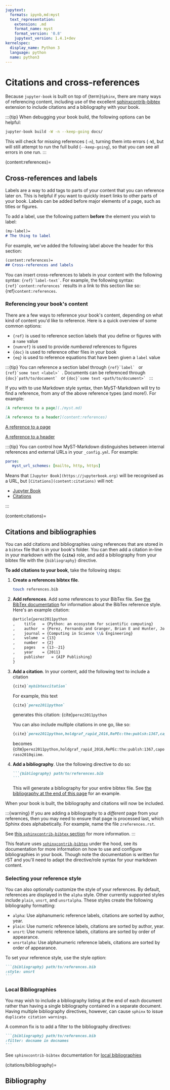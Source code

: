```yaml
---
jupytext:
  formats: ipynb,md:myst
  text_representation:
    extension: .md
    format_name: myst
    format_version: '0.8'
    jupytext_version: 1.4.1+dev
kernelspec:
  display_name: Python 3
  language: python
  name: python3
---
```


# Citations and cross-references

Because `jupyter-book` is built on top of {term}`Sphinx`,
there are many ways of referencing content, including use of the excellent
[sphinxcontrib-bibtex](https://sphinxcontrib-bibtex.readthedocs.io/en/latest/)
extension to include citations and a bibliography with your book.

:::{tip}
When debugging your book build, the following options can be helpful:

```bash
jupyter-book build -W -n --keep-going docs/
```

This will check for missing references (`-n`), turning them into errors (`-W`),
but will still attempt to run the full build (`--keep-going`),
so that you can see all errors in one run.
:::

(content:references)=
## Cross-references and labels

Labels are a way to add tags to parts of your content that you can reference
later on. This is helpful if you want to quickly insert links to other
parts of your book. Labels can be added before major elements of a page,
such as titles or figures.

To add a label, use the following pattern **before** the element you wish
to label:

```md
(my-label)=
# The thing to label
```

For example, we've added the following label above the header for this section:

```md
(content:references)=
## Cross-references and labels
```

You can insert cross-references to labels in your content with the following syntax: `` {ref}`label-text` ``.
For example, the following syntax: `` {ref}`content:references` `` results in a link to this section like so: {ref}`content:references`.

### Referencing your book's content

There are a few ways to reference your book's content, depending on what kind of
content you'd like to reference. Here is a quick overview of some common options:

* `{ref}` is used to reference section labels that you define or figures with a `name` value
* `{numref}` is used to provide *numbered* references to figures
* `{doc}` is used to reference other files in your book
* `{eq}` is used to reference equations that have been given a `label` value

:::{tip}
You can reference a section label through ``{ref}`label` `` or ``{ref}`some text <label>` ``.
Documents can be referenced through ``{doc}`path/to/document` `` or ``{doc}`some text <path/to/document>` ``
:::

If you with to use Markdown style syntax, then MyST-Markdown will try to find a reference,
from any of the above reference types (and more!).
For example:

```md
[A reference to a page](./myst.md)

[A reference to a header](content:references)
```

[A reference to a page](./myst.md)

[A reference to a header](content:references)

:::{tip}
You can control how MyST-Markdown distinguishes between internal references and external URLs in your `_config.yml`.
For example:

```yaml
parse:
   myst_url_schemes: [mailto, http, https]
```

Means that `[Jupyter Book](https://jupyterbook.org)` will be recognised as a URL, but `[Citations](content:citations)` will not:

* [Jupyter Book](https://jupyterbook.org)
* [Citations](content:citations)

:::

(content:citations)=
## Citations and bibliographies

You can add citations and bibliographies using references that are stored in a `bibtex` file that is in your book's folder. You can then add a citation in-line in your markdown with the **`{cite}`** role, and add a bibliography from your bibtex file with the `{bibliography}` directive.

**To add citations to your book**, take the following steps:

1. **Create a references bibtex file**.

   ```bash
   touch references.bib
   ```

2. **Add references**. Add some references to your BibTex file. See
   [the BibTex documentation](http://www.bibtex.org/Using/) for information about
   the BibTex reference style. Here's an example citation:

   ```latex
   @article{perez2011python
   ,	title	= {Python: an ecosystem for scientific computing}
   ,	author	= {Perez, Fernando and Granger, Brian E and Hunter, John D}
   ,	journal	= {Computing in Science \\& Engineering}
   ,	volume	= {13}
   ,	number	= {2}
   ,	pages	= {13--21}
   ,	year	= {2011}
   ,	publisher	= {AIP Publishing}
   }
   ```

3. **Add a citation**. In your content, add the following text to include a citation

   ```md
   {cite}`mybibtexcitation`
   ```

   For example, this text

   ```md
   {cite}`perez2011python`
   ```

   generates this citation: {cite}`perez2011python`

   You can also include multiple citations in one go, like so:

   ```md
   {cite}`perez2011python,holdgraf_rapid_2016,RePEc:the:publsh:1367,caporaso2010qiime`
   ```

   becomes {cite}`perez2011python,holdgraf_rapid_2016,RePEc:the:publsh:1367,caporaso2010qiime`.

4. **Add a bibliography**. Use the following directive to do so:

   ````md
   ```{bibliography} path/to/references.bib
   ```
   ````

   This will generate a bibliography for your entire bibtex file. See
   [the bibliography at the end of this page](citations/bibliography) for an example.

When your book is built, the bibliography and citations will now be included.

:::{warning}
If you are adding a bibliography to a *different* page from your references, then
you may need to ensure that page is processed last, which Sphinx does alphabetically.
For example, name the file `zreferences.rst`.

See [this `sphinxcontrib-bibtex` section](https://sphinxcontrib-bibtex.readthedocs.io/en/latest/usage.html#unresolved-citations-across-documents)
for more information.
:::

This feature uses [`sphinxcontrib-bibtex`](https://sphinxcontrib-bibtex.readthedocs.io/en/latest/usage.html#roles-and-directives)
under the hood, see its documentation for more information on how to use and configure
bibliographies in your book. Though note the documentation
is written for rST and you'll need to adapt the directive/role syntax for your
markdown content.

### Selecting your reference style

You can also optionally customize the style of your references.
By default, references are displayed in the `alpha` style.
Other currently supported styles include `plain`, `unsrt`, and `unsrtalpha`.
These styles create the following bibliography formatting:

* `alpha`: Use alphanumeric reference labels, citations are sorted by author, year.
* `plain`: Use numeric reference labels, citations are sorted by author, year.
* `unsrt`: Use numeric reference labels, citations are sorted by order of appearance.
* `unsrtalpha`: Use alphanumeric reference labels, citations are sorted by order of appearance.

To set your reference style, use the style option:

````md
```{bibliography} path/to/references.bib
:style: unsrt
```
````

### Local Bibliographies

You may wish to include a bibliography listing at the end of each document
rather than having a single bibliography contained in a separate document.
Having multiple bibliography directives, however, can cause `sphinx` to issue
`duplicate citation warnings`.

A common fix is to add a filter to the bibliography directives:

````md
```{bibliography} path/to/references.bib
:filter: docname in docnames
```
````

See `sphinxcontrib-bibtex` documentation for [local bibliographies](https://sphinxcontrib-bibtex.readthedocs.io/en/latest/usage.html#section-local-bibliographies)

(citations/bibliography)=
## Bibliography

```{bibliography} ../references.bib
```
